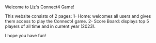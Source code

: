 Welcome to Liz's Connect4 Game!

This website consists of 2 pages:
1- Home: welcomes all users and gives them access to play the Connect4 game.
2- Score Board: displays top 5 players of all time and in current year (2023).

I hope you have fun!